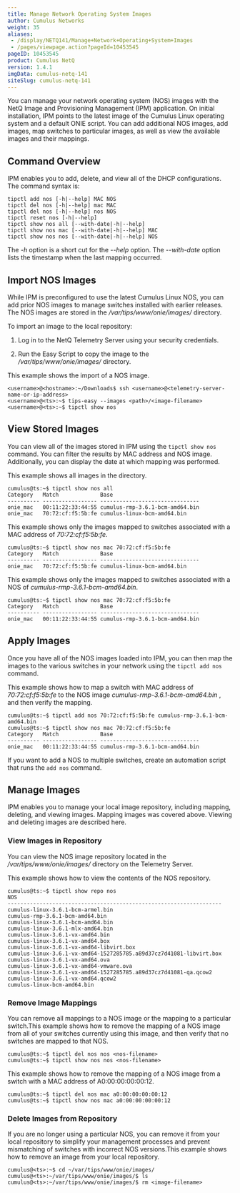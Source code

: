 ```yaml
---
title: Manage Network Operating System Images
author: Cumulus Networks
weight: 35
aliases:
 - /display/NETQ141/Manage+Network+Operating+System+Images
 - /pages/viewpage.action?pageId=10453545
pageID: 10453545
product: Cumulus NetQ
version: 1.4.1
imgData: cumulus-netq-141
siteSlug: cumulus-netq-141
---
```

You can manage your network operating system (NOS) images with the NetQ
Image and Provisioning Management (IPM) application. On initial
installation, IPM points to the latest image of the Cumulus Linux
operating system and a default ONIE script. You can add additional NOS
images, add images, map switches to particular images, as well as view
the available images and their mappings.

## Command Overview

IPM enables you to add, delete, and view all of the DHCP configurations.
The command syntax is:

    tipctl add nos [-h|--help] MAC NOS
    tipctl del nos [-h|--help] mac MAC
    tipctl del nos [-h|--help] nos NOS 
    tipctl reset nos [-h|--help]
    tipctl show nos all [--with-date|-h|--help]
    tipctl show nos mac [--with-date|-h|--help] MAC
    tipctl show nos nos [--with-date|-h|--help] NOS

The *-h* option is a short cut for the *--help*
option. The *--with-date* option lists the timestamp when the
last mapping occurred.

## Import NOS Images

While IPM is preconfigured to use the latest Cumulus Linux NOS, you can
add prior NOS images to manage switches installed with earlier releases.
The NOS images are stored in the */var/tips/www/onie/images/* directory.

To import an image to the local repository:

1.  Log in to the NetQ Telemetry Server using your security credentials.

2.  Run the Easy Script to copy the image to the
    */var/tips/www/onie/images/* directory.

This example shows the import of a NOS image.

    <username>@<hostname>:~/Downloads$ ssh <username>@<telemetry-server-name-or-ip-address>
    <username>@<ts>:~$ tips-easy --images <path>/<image-filename>
    <username>@<ts>:~$ tipctl show nos

## View Stored Images

You can view all of the images stored in IPM using the `tipctl show nos`
command. You can filter the results by MAC address and NOS image.
Additionally, you can display the date at which mapping was performed.

This example shows all images in the directory.

    cumulus@ts:~$ tipctl show nos all
    Category   Match             Base
    ---------- ----------------- -------------------------------
    onie_mac   00:11:22:33:44:55 cumulus-rmp-3.6.1-bcm-amd64.bin
    onie_mac   70:72:cf:f5:5b:fe cumulus-linux-bcm-amd64.bin

This example shows only the images mapped to switches associated with a
MAC address of *70:72:cf:f5:5b:fe*.

    cumulus@ts:~$ tipctl show nos mac 70:72:cf:f5:5b:fe
    Category   Match             Base
    ---------- ----------------- -------------------------------
    onie_mac   70:72:cf:f5:5b:fe cumulus-linux-bcm-amd64.bin

This example shows only the images mapped to switches associated with a
NOS of *cumulus-rmp-3.6.1-bcm-amd64.bin*.

    cumulus@ts:~$ tipctl show nos mac 70:72:cf:f5:5b:fe
    Category   Match             Base
    ---------- ----------------- -------------------------------
    onie_mac   00:11:22:33:44:55 cumulus-rmp-3.6.1-bcm-amd64.bin

## Apply Images

Once you have all of the NOS images loaded into IPM, you can then map
the images to the various switches in your network using the `tipctl add
nos` command.

This example shows how to map a switch with MAC address of
*70:72:cf:f5:5b:fe* to the NOS image *cumulus-rmp-3.6.1-bcm-amd64.bin* ,
and then verify the mapping.

    cumulus@ts:~$ tipctl add nos 70:72:cf:f5:5b:fe cumulus-rmp-3.6.1-bcm-amd64.bin
    cumulus@ts:~$ tipctl show nos mac 70:72:cf:f5:5b:fe
    Category   Match             Base
    ---------- ----------------- -------------------------------
    onie_mac   00:11:22:33:44:55 cumulus-rmp-3.6.1-bcm-amd64.bin

If you want to add a NOS to multiple switches, create an automation
script that runs the `add nos` command.

## Manage Images

IPM enables you to manage your local image repository, including
mapping, deleting, and viewing images. Mapping images was covered above.
Viewing and deleting images are described here.

### View Images in Repository

You can view the NOS image repository located in the
*/var/tips/www/onie/images/* directory on the Telemetry Server.

This example shows how to view the contents of the NOS repository.

    cumulus@ts:~$ tipctl show repo nos
    NOS
    -------------------------------------------------------------------
    cumulus-linux-3.6.1-bcm-armel.bin
    cumulus-rmp-3.6.1-bcm-amd64.bin
    cumulus-linux-3.6.1-bcm-amd64.bin
    cumulus-linux-3.6.1-mlx-amd64.bin
    cumulus-linux-3.6.1-vx-amd64.bin
    cumulus-linux-3.6.1-vx-amd64.box
    cumulus-linux-3.6.1-vx-amd64-libvirt.box
    cumulus-linux-3.6.1-vx-amd64-1527285785.a89d37cz7d41081-libvirt.box
    cumulus-linux-3.6.1-vx-amd64.ova
    cumulus-linux-3.6.1-vx-amd64-vmware.ova
    cumulus-linux-3.6.1-vx-amd64-1527285785.a89d37cz7d41081-qa.qcow2
    cumulus-linux-3.6.1-vx-amd64.qcow2
    cumulus-linux-bcm-amd64.bin

### Remove Image Mappings

You can remove all mappings to a NOS image or the mapping to a
particular switch.This example shows how to remove the mapping of a NOS
image from all of your switches currently using this image, and then
verify that no switches are mapped to that NOS.

    cumulus@ts:~$ tipctl del nos nos <nos-filename>
    cumulus@ts:~$ tipctl show nos nos <nos-filename>

This example shows how to remove the mapping of a NOS image from a
switch with a MAC address of A0:00:00:00:00:12.

    cumulus@ts:~$ tipctl del nos mac a0:00:00:00:00:12
    cumulus@ts:~$ tipctl show nos mac a0:00:00:00:00:12

### Delete Images from Repository

If you are no longer using a particular NOS, you can remove it from your
local repository to simplify your management processes and prevent
mismatching of switches with incorrect NOS versions.This example shows
how to remove an image from your local repository.

    cumulus@<ts>:~$ cd ~/var/tips/www/onie/images/
    cumulus@<ts>:~/var/tips/www/onie/images/$ ls
    cumulus@<ts>:~/var/tips/www/onie/images/$ rm <image-filename> 

<article id="html-search-results" class="ht-content" style="display: none;">

</article>

<footer id="ht-footer">

</footer>
